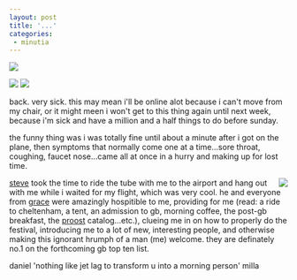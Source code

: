 ```yaml
---
layout: post
title: '...'
categories:
 - minutia
---
```


<img src="http://www.greenbelt.org.uk/images/2002/gb2002_title_small.gif">

<img src="http://www.greenbelt.org.uk/images/2002/gb2002_publicity_july.jpg"> <img src="http://www.greenbelt.org.uk/images/2002/gb2002_arena_stage_small.jpg">

back. very sick. this may mean i'll be online alot because i can't move from my chair, or it might meen i won't get to this thing again until next week, because i'm sick and have a million and a half things to do before sunday.

the funny thing was i was totally fine until about a minute after i got on the plane, then symptoms that normally come one at a time...sore throat, coughing, faucet nose...came all at once in a hurry and making up for lost time.

<img src="http://www.freshworship.org/gfx/glogo.gif" align="right"><a href="http://www.smallritual.org">steve</a> took the time to ride the tube with me to the airport and hang out with me while i waited for my flight, which was very cool. he and everyone from <a href="http://www.freshworship.org">grace</a> were amazingly hospitible to me, providing for me (read: a ride to cheltenham, a tent, an admission to gb, morning coffee, the post-gb breakfast, the <a href="http://www.proost.co.uk/">proost</a> catalog...etc.), clueing me in on how to properly do the festival, introducing me to a lot of new, interesting people, and otherwise making this ignorant hrumph of a man (me) welcome. they are definately no.1 on the forthcoming gb top ten list. 

daniel 'nothing like jet lag to transform u into a morning person' milla

